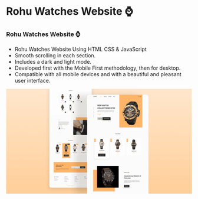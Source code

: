 # Rohu Watches Website ⌚

### Rohu Watches Website ⌚

- Rohu Watches Website Using HTML CSS & JavaScript
- Smooth scrolling in each section.
- Includes a dark and light mode.
- Developed first with the Mobile First methodology, then for desktop.
- Compatible with all mobile devices and with a beautiful and pleasant user interface.

![preview img](/preview.png)
